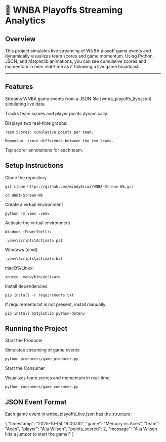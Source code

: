 # 🏀 WNBA Playoffs Streaming Analytics

## Overview

This project simulates live streaming of WNBA playoff game events and dynamically visualizes team scores and game momentum. Using Python, JSON, and Matplotlib animations, you can see cumulative scores and momentum in near real-time as if following a live game broadcast.

---

## Features

Streams WNBA game events from a JSON file (wnba_playoffs_live.json) simulating live data.

Tracks team scores and player points dynamically.

  Displays two real-time graphs:

    Team Scores: cumulative points per team.

    Momentum: score difference between the two teams.

Top scorer annotations for each team.



## Setup Instructions

  Clone the repository

    git clone https://github.com/mindy0cruz/WNBA-Stream-W6.git

    cd WNBA-Stream-W6


  Create a virtual environment

    python -m venv .venv


  Activate the virtual environment

    Windows (PowerShell):

    .venv\Scripts\Activate.ps1


  Windows (cmd):

    .venv\Scripts\activate.bat


  macOS/Linux:

    source .venv/bin/activate


  Install dependencies

    pip install -r requirements.txt


  If requirements.txt is not present, install manually:

    pip install matplotlib python-dotenv



## Running the Project

Start the Producer

  Simulates streaming of game events:

    python producers/game_producer.py

Start the Consumer

  Visualizes team scores and momentum in real-time:

    python consumers/game_consumer.py


## JSON Event Format

Each game event in wnba_playoffs_live.json has the structure:

{
    "timestamp": "2025-10-04 19:00:00",
    "game": "Mercury vs Aces",
    "team": "Aces",
    "player": "A’ja Wilson",
    "points_scored": 2,
    "message": "A’ja Wilson hits a jumper to start the game!"
}




